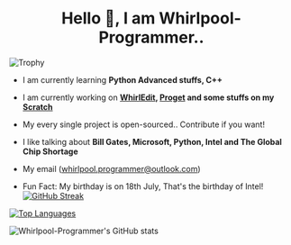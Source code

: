 <h1 align="center">Hello 👋, I am Whirlpool-Programmer..</h1>

![Trophy](https://github-profile-trophy.vercel.app/?username=Whirlpool-Programmer&theme=onedark)

- I am currently learning **Python Advanced stuffs, C++**

- I am currently working on **[WhirlEdit](https://github.com/whirlpool-programmer/whirledit), [Proget](http://pypi.org/projects/proget) and some stuffs on my [Scratch](http://scratch.mit.edu/users/whirlpool-programmer)**

- My every single project is open-sourced.. Contribute if you want!

- I like talking about **Bill Gates, Microsoft, Python, Intel and The Global Chip Shortage**

- My email (whirlpool.programmer@outlook.com)

- Fun Fact: My birthday is on 18th July, That's the birthday of Intel!
[![GitHub Streak](https://github-readme-streak-stats.herokuapp.com?user=Whirlpool-Programmer&theme=dark)](https://git.io/streak-stats)

[![Top Languages](https://github-readme-stats.vercel.app/api/top-langs/?username=Whirlpool-Programmer&theme=dark)](https://github.com/anuraghazra/github-readme-stats)


![Whirlpool-Programmer's GitHub stats](https://github-readme-stats.vercel.app/api?username=Whirlpool-Programmer&show_icons=true&theme=dark)

